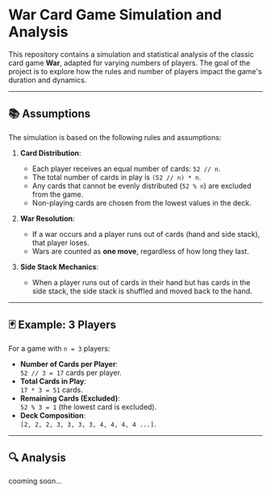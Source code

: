 # War Card Game Simulation and Analysis

This repository contains a simulation and statistical analysis of the classic card game **War**, adapted for varying numbers of players. The goal of the project is to explore how the rules and number of players impact the game's duration and dynamics.

---

## 📚 Assumptions

The simulation is based on the following rules and assumptions:

1. **Card Distribution**:
   - Each player receives an equal number of cards: `52 // n`.
   - The total number of cards in play is `(52 // n) * n`.
   - Any cards that cannot be evenly distributed (`52 % n`) are excluded from the game.
   - Non-playing cards are chosen from the lowest values in the deck.

2. **War Resolution**:
   - If a war occurs and a player runs out of cards (hand and side stack), that player loses.
   - Wars are counted as **one move**, regardless of how long they last.

3. **Side Stack Mechanics**:
   - When a player runs out of cards in their hand but has cards in the side stack, the side stack is shuffled and moved back to the hand.

---

## 🃏 Example: 3 Players

For a game with `n = 3` players:
- **Number of Cards per Player**:  
  `52 // 3 = 17` cards per player.
- **Total Cards in Play**:  
  `17 * 3 = 51` cards.
- **Remaining Cards (Excluded)**:  
  `52 % 3 = 1` (the lowest card is excluded).
- **Deck Composition**:  
  `[2, 2, 2, 3, 3, 3, 3, 4, 4, 4, 4 ...]`.

---

## 🔍 Analysis

cooming soon...
